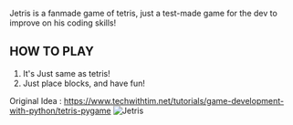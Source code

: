 Jetris is a fanmade game of tetris, just a test-made game for the dev to improve on his coding skills!
## HOW TO PLAY
1. It's Just same as tetris!
2. Just place blocks, and have fun!

Original Idea : https://www.techwithtim.net/tutorials/game-development-with-python/tetris-pygame
![Jetris](https://github.com/user-attachments/assets/528a5fe5-d3cf-4c7d-8145-ab3544478230)
